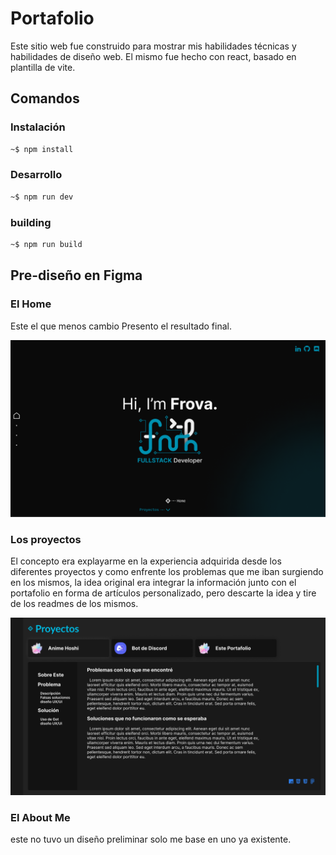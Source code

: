 # Portafolio
Este sitio web fue construido para mostrar mis habilidades técnicas y habilidades de diseño web.
El mismo fue hecho con react, basado en plantilla de vite.
## Comandos
### Instalación
``` bash
~$ npm install
```
### Desarrollo
``` bash
~$ npm run dev
```
### building
``` bash
~$ npm run build
```
## Pre-diseño en Figma
### El Home
Este el que menos cambio Presento el resultado final.

![captura del Home](./resources/home.png)
### Los proyectos
El concepto era explayarme en la experiencia adquirida desde los diferentes proyectos y como enfrente los problemas que me iban surgiendo en los mismos, la idea original era integrar la información junto con el portafolio en forma de artículos personalizado, pero descarte la idea y tire de los readmes de los mismos.

![captura del proyecto](./resources/Proyecto.png)
### El About Me
este no tuvo un diseño preliminar solo me base en uno ya existente.

